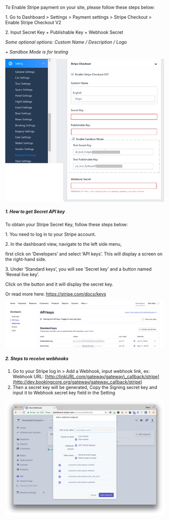 To Enable Stripe payment on your site, please follow these steps below:

1\. Go to Dashboard &gt; Settings &gt; Payment settings &gt; Stripe Checkout &gt; Enable Stripe Checkout V2

2\. Input Secret Key + Publishable Key + Webhook Secret

*Some optional options: Custom Name / Description / Logo*

*+ Sandbox Mode is for testing*

![](/assets/images/stripe-payment/dd316a24ad6ee30c46886831e837956f.png)

##### 1. How to get Secret API key

To obtain your Stripe Secret Key, follow these steps below:

1\. You need to log in to your Stripe account.

2\. In the dashboard view, navigate to the left side menu,

first click on ‘Developers’ and select ‘API keys’. This will display a screen on the right-hand side.

3\. Under ‘Standard keys’, you will see ‘Secret key’ and a button named ‘Reveal live key’.

Click on the button and it will display the secret key.

Or read more here: <https://stripe.com/docs/keys>

![](/assets/images/stripe-payment/887fcfb8345d825cda43b01886b11858.png)

##### 2. Steps to receive webhooks 

1. Go to your Stripe log in &gt; Add a Webhook, input webhook link, ex: Webhook URL: [http://linkURL.com/gateway/gateway\_callback/stripe](http://dev.bookingcore.org/gateway/gateway_callback/stripe)
2. Then a secret key will be generated, Copy the Signing secret key and input it to Webhook secret key field in the Setting
 
![](/assets/images/stripe-payment/ce16c628f469a039a83086bbee85ea78.png)